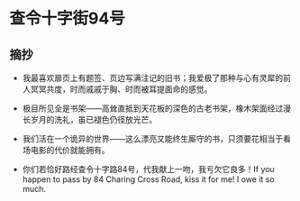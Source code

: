 # 查令十字街94号

## 摘抄

* 我最喜欢扉页上有题签、页边写满注记的旧书；我爱极了那种与心有灵犀的前人冥冥共度，时而戚戚于胸、时而被耳提面命的感觉。

* 极目所见全是书架——高耸直抵到天花板的深色的古老书架，橡木架面经过漫长岁月的洗礼，虽已褪色仍径放光芒。

* 我们活在一个诡异的世界——这么漂亮又能终生厮守的书，只须要花相当于看场电影的代价就能拥有。

* 你们若恰好路经查令十字路84号，代我献上一吻，我亏欠它良多！If you happen to pass by 84 Charing Cross Road, kiss it for me! I owe it so much.